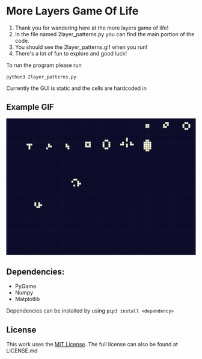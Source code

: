 # More Layers Game Of Life

1. Thank you for wandering here at the more layers game of life!
2. In the file named 2layer_patterns.py you can find the main portion of the code.
3. You should see the 2layer_patterns.gif when you run!
4. There's a lot of fun to explore and good luck!

To run the program please run
```
python3 2layer_patterns.py
```
Currently the GUI is static and the cells are hardcoded in

## Example GIF

![](2layer_patterns.gif)

## Dependencies:

- PyGame
- Numpy
- Matplotlib

Dependencies can be installed by using `pip3 install <dependency>`

## License

This work uses the [MIT License](https://opensource.org/licenses/MIT). The full license can also be found at LICENSE.md

